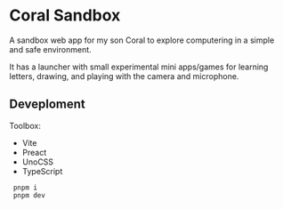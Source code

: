 # Coral Sandbox

A sandbox web app for my son Coral to explore computering in a simple and safe environment.

It has a launcher with small experimental mini apps/games for learning letters, drawing, and playing with the camera and microphone.

## Deveploment

Toolbox:

- Vite
- Preact
- UnoCSS
- TypeScript

```
 pnpm i
 pnpm dev
```

